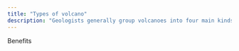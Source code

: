 ```yaml
---
title: "Types of volcano"
description: "Geologists generally group volcanoes into four main kinds; cinder cones, composite volcanoes, shield volcanoes, and lava domes."
---
```


Benefits
